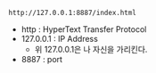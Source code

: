 ```
http://127.0.0.1:8887/index.html
```
- http : HyperText Transfer Protocol
- 127.0.0.1 : IP Address
  - 위 127.0.0.1은 나 자신을 가리킨다.
- 8887 : port
